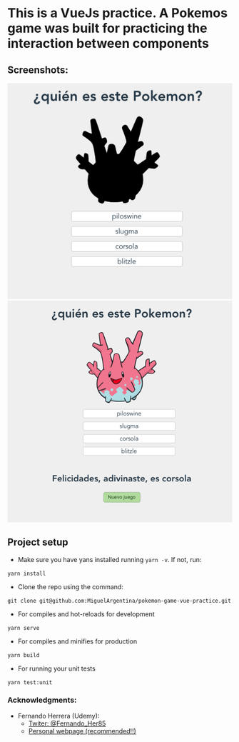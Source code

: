 # This is a VueJs practice. A Pokemos game was built for practicing the interaction between components

## Screenshots:
![game start](./scr2.png)
![game won](./scr1.png)
## Project setup
- Make sure you have yans installed running `yarn -v`. If not, run:
```
yarn install
```
- Clone the repo using the command:
```
git clone git@github.com:MiguelArgentina/pokemon-game-vue-practice.git
```


- For compiles and hot-reloads for development
```
yarn serve
```

- For compiles and minifies for production
```
yarn build
```

- For running your unit tests
```
yarn test:unit
```

### Acknowledgments:
- Fernando Herrera (Udemy):
  - [Twiter: @Fernando_Her85](@Fernando_Her85)
  - [Personal webpage (recommended!!)](https://fernando-herrera.com/#/)